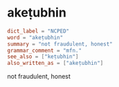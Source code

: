 # akeṭubhin

``` toml
dict_label = "NCPED"
word = "akeṭubhin"
summary = "not fraudulent, honest"
grammar_comment = "mfn."
see_also = ["keṭubhin"]
also_written_as = ["akeṭubhin"]
```

not fraudulent, honest


